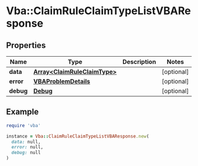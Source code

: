 # Vba::ClaimRuleClaimTypeListVBAResponse

## Properties

| Name | Type | Description | Notes |
| ---- | ---- | ----------- | ----- |
| **data** | [**Array&lt;ClaimRuleClaimType&gt;**](ClaimRuleClaimType.md) |  | [optional] |
| **error** | [**VBAProblemDetails**](VBAProblemDetails.md) |  | [optional] |
| **debug** | [**Debug**](Debug.md) |  | [optional] |

## Example

```ruby
require 'vba'

instance = Vba::ClaimRuleClaimTypeListVBAResponse.new(
  data: null,
  error: null,
  debug: null
)
```

